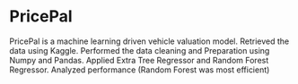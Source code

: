 # PricePal
PricePal is a machine learning driven vehicle valuation model. 
Retrieved the data using Kaggle. 
Performed the data cleaning and Preparation using Numpy and
Pandas. 
Applied Extra Tree Regressor and Random Forest Regressor.
Analyzed performance (Random Forest was most efficient)
